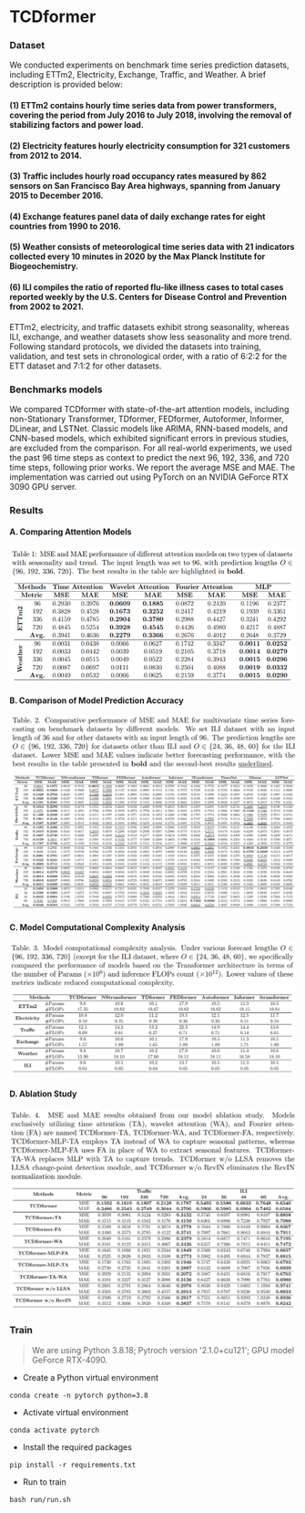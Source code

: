 # TCDformer

### Dataset
We conducted experiments on benchmark time series prediction datasets, including ETTm2, Electricity, Exchange, Traffic, and Weather. A brief description is provided below:
#### (1) ETTm2 contains hourly time series data from power transformers, covering the period from July 2016 to July 2018, involving the removal of stabilizing factors and power load.
#### (2) Electricity features hourly electricity consumption for 321 customers from 2012 to 2014.
#### (3) Traffic includes hourly road occupancy rates measured by 862 sensors on San Francisco Bay Area highways, spanning from January 2015 to December 2016.
#### (4) Exchange features panel data of daily exchange rates for eight countries from 1990 to 2016.
#### (5) Weather consists of meteorological time series data with 21 indicators collected every 10 minutes in 2020 by the Max Planck Institute for Biogeochemistry.
#### (6) ILI compiles the ratio of reported flu-like illness cases to total cases reported weekly by the U.S. Centers for Disease Control and Prevention from 2002 to 2021.
ETTm2, electricity, and traffic datasets exhibit strong seasonality, whereas ILI, exchange, and weather datasets show less seasonality and more trend. Following standard protocols, we divided the datasets into training, validation, and test sets in chronological order, with a ratio of 6:2:2 for the ETT dataset and 7:1:2 for other datasets.
### Benchmarks models
We compared TCDformer with state-of-the-art attention models, including non-Stationary Transformer, TDformer, FEDformer, Autoformer, Informer, DLinear, and LSTNet. Classic models like ARIMA, RNN-based models, and CNN-based models, which exhibited significant errors in previous studies, are excluded from the comparison. For all real-world experiments, we used the past 96 time steps as context to predict the next 96, 192, 336, and 720 time steps, following prior works. We report the average MSE and MAE. The implementation was carried out using PyTorch on an NVIDIA GeForce RTX 3090 GPU server.
### Results
#### A. Comparing Attention Models
![Table.1](images/t1.png)
#### B. Comparison of Model Prediction Accuracy
![Table.2](images/t2.png)
#### C. Model Computational Complexity Analysis
![Table.3](images/t3.png)
#### D. Ablation Study
![Table.4](images/t4.png)


### Train
>We are using Python 3.8.18; Pytroch version '2.1.0+cu121'; GPU model GeForce RTX-4090.
- Create a Python virtual environment
```
conda create -n pytorch python=3.8
```

- Activate virtual environment
```
conda activate pytorch
```
- Install the required packages
```
pip install -r requirements.txt
```
- Run to train
```
bash run/run.sh
```